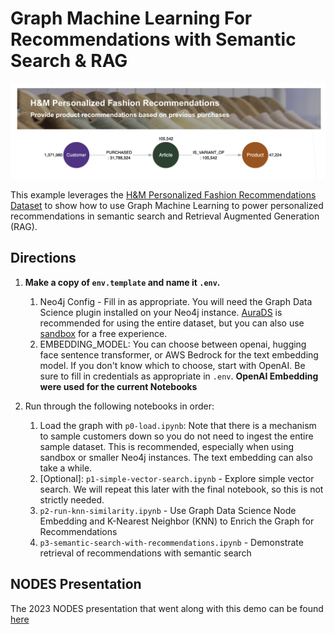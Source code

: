 # Graph Machine Learning For Recommendations with Semantic Search & RAG
<img src="img/summary.png" alt="summary" width="1000"/>

This example leverages the [H&M Personalized Fashion Recommendations Dataset](https://www.kaggle.com/competitions/h-and-m-personalized-fashion-recommendations/data) to show how to use Graph Machine Learning to power personalized recommendations in semantic search and Retrieval Augmented Generation (RAG).


## Directions

1. __Make a copy of `env.template` and name it `.env`.__
   1. Neo4j Config - Fill in as appropriate. You will need the Graph Data Science plugin installed on your Neo4j instance. [AuraDS](https://console.neo4j.io/?product=aura-ds) is recommended for using the entire dataset, but you can also use [sandbox](https://sandbox.neo4j.com/?usecase=graph-data-science2) for a free experience. 
   2. EMBEDDING_MODEL: You can choose between openai, hugging face sentence transformer, or AWS Bedrock for the text embedding model. If you don't know which to choose, start with OpenAI. Be sure to fill in credentials as appropriate in `.env`. __OpenAI Embedding were used for the current Notebooks__

2. Run through the following notebooks in order: 
   1. Load the graph with `p0-load.ipynb`: Note that there is a mechanism to sample customers down so you do not need to ingest the entire sample dataset.  This is recommended, especially when using sandbox or smaller Neo4j instances.  The text embedding can also take a while.
   2. \[Optional\]: `p1-simple-vector-search.ipynb` - Explore simple vector search. We will repeat this later with the final notebook, so this is not strictly needed. 
   3. `p2-run-knn-similarity.ipynb` - Use Graph Data Science Node Embedding and K-Nearest Neighbor (KNN) to Enrich the Graph for Recommendations
   4. `p3-semantic-search-with-recommendations.ipynb` - Demonstrate retrieval of recommendations with semantic search


## NODES Presentation
The 2023 NODES presentation that went along with this demo can be found [here](NODES23%20-%20Graph%20Machine%20Learning%20for%202024.pdf)
